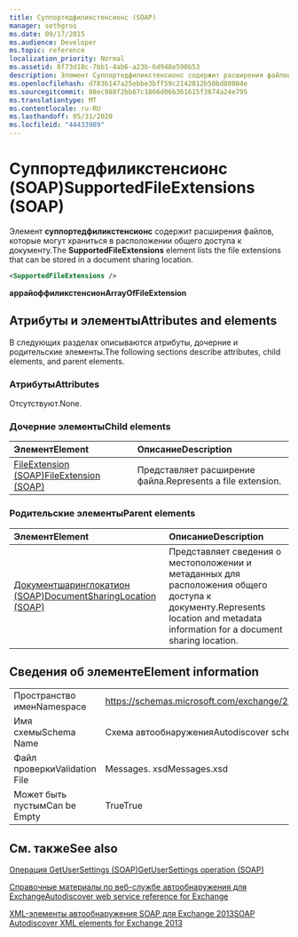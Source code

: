 ```yaml
---
title: Суппортедфиликстенсионс (SOAP)
manager: sethgros
ms.date: 09/17/2015
ms.audience: Developer
ms.topic: reference
localization_priority: Normal
ms.assetid: 6f73d18c-7bb1-4ab6-a23b-6d948e590b53
description: Элемент Суппортедфиликстенсионс содержит расширения файлов, которые могут храниться в расположении общего доступа к документу.
ms.openlocfilehash: d783b147a25ebbe3bff59c2142012b50bd80004e
ms.sourcegitcommit: 88ec988f2bb67c1866d06b361615f3674a24e795
ms.translationtype: MT
ms.contentlocale: ru-RU
ms.lasthandoff: 05/31/2020
ms.locfileid: "44433989"
---
```

# <a name="supportedfileextensions-soap"></a><span data-ttu-id="4105a-103">Суппортедфиликстенсионс (SOAP)</span><span class="sxs-lookup"><span data-stu-id="4105a-103">SupportedFileExtensions (SOAP)</span></span>

<span data-ttu-id="4105a-104">Элемент **суппортедфиликстенсионс** содержит расширения файлов, которые могут храниться в расположении общего доступа к документу.</span><span class="sxs-lookup"><span data-stu-id="4105a-104">The **SupportedFileExtensions** element lists the file extensions that can be stored in a document sharing location.</span></span> 
  
```XML
<SupportedFileExtensions /> 
```

 <span data-ttu-id="4105a-105">**аррайоффиликстенсион**</span><span class="sxs-lookup"><span data-stu-id="4105a-105">**ArrayOfFileExtension**</span></span>
## <a name="attributes-and-elements"></a><span data-ttu-id="4105a-106">Атрибуты и элементы</span><span class="sxs-lookup"><span data-stu-id="4105a-106">Attributes and elements</span></span>

<span data-ttu-id="4105a-107">В следующих разделах описываются атрибуты, дочерние и родительские элементы.</span><span class="sxs-lookup"><span data-stu-id="4105a-107">The following sections describe attributes, child elements, and parent elements.</span></span>
  
### <a name="attributes"></a><span data-ttu-id="4105a-108">Атрибуты</span><span class="sxs-lookup"><span data-stu-id="4105a-108">Attributes</span></span>

<span data-ttu-id="4105a-109">Отсутствуют.</span><span class="sxs-lookup"><span data-stu-id="4105a-109">None.</span></span>
  
### <a name="child-elements"></a><span data-ttu-id="4105a-110">Дочерние элементы</span><span class="sxs-lookup"><span data-stu-id="4105a-110">Child elements</span></span>

|<span data-ttu-id="4105a-111">**Элемент**</span><span class="sxs-lookup"><span data-stu-id="4105a-111">**Element**</span></span>|<span data-ttu-id="4105a-112">**Описание**</span><span class="sxs-lookup"><span data-stu-id="4105a-112">**Description**</span></span>|
|:-----|:-----|
|[<span data-ttu-id="4105a-113">FileExtension (SOAP)</span><span class="sxs-lookup"><span data-stu-id="4105a-113">FileExtension (SOAP)</span></span>](fileextension-soap.md) <br/> |<span data-ttu-id="4105a-114">Представляет расширение файла.</span><span class="sxs-lookup"><span data-stu-id="4105a-114">Represents a file extension.</span></span>  <br/> |
   
### <a name="parent-elements"></a><span data-ttu-id="4105a-115">Родительские элементы</span><span class="sxs-lookup"><span data-stu-id="4105a-115">Parent elements</span></span>

|<span data-ttu-id="4105a-116">**Элемент**</span><span class="sxs-lookup"><span data-stu-id="4105a-116">**Element**</span></span>|<span data-ttu-id="4105a-117">**Описание**</span><span class="sxs-lookup"><span data-stu-id="4105a-117">**Description**</span></span>|
|:-----|:-----|
|[<span data-ttu-id="4105a-118">Документшаринглокатион (SOAP)</span><span class="sxs-lookup"><span data-stu-id="4105a-118">DocumentSharingLocation (SOAP)</span></span>](documentsharinglocation-soap.md) <br/> |<span data-ttu-id="4105a-119">Представляет сведения о местоположении и метаданных для расположения общего доступа к документу.</span><span class="sxs-lookup"><span data-stu-id="4105a-119">Represents location and metadata information for a document sharing location.</span></span>  <br/> |
   
## <a name="element-information"></a><span data-ttu-id="4105a-120">Сведения об элементе</span><span class="sxs-lookup"><span data-stu-id="4105a-120">Element information</span></span>

|||
|:-----|:-----|
|<span data-ttu-id="4105a-121">Пространство имен</span><span class="sxs-lookup"><span data-stu-id="4105a-121">Namespace</span></span>  <br/> |https://schemas.microsoft.com/exchange/2010/Autodiscover  <br/> |
|<span data-ttu-id="4105a-122">Имя схемы</span><span class="sxs-lookup"><span data-stu-id="4105a-122">Schema Name</span></span>  <br/> |<span data-ttu-id="4105a-123">Схема автообнаружения</span><span class="sxs-lookup"><span data-stu-id="4105a-123">Autodiscover schema</span></span>  <br/> |
|<span data-ttu-id="4105a-124">Файл проверки</span><span class="sxs-lookup"><span data-stu-id="4105a-124">Validation File</span></span>  <br/> |<span data-ttu-id="4105a-125">Messages. xsd</span><span class="sxs-lookup"><span data-stu-id="4105a-125">Messages.xsd</span></span>  <br/> |
|<span data-ttu-id="4105a-126">Может быть пустым</span><span class="sxs-lookup"><span data-stu-id="4105a-126">Can be Empty</span></span>  <br/> |<span data-ttu-id="4105a-127">True</span><span class="sxs-lookup"><span data-stu-id="4105a-127">True</span></span>  <br/> |
   
## <a name="see-also"></a><span data-ttu-id="4105a-128">См. также</span><span class="sxs-lookup"><span data-stu-id="4105a-128">See also</span></span>



[<span data-ttu-id="4105a-129">Операция GetUserSettings (SOAP)</span><span class="sxs-lookup"><span data-stu-id="4105a-129">GetUserSettings operation (SOAP)</span></span>](getusersettings-operation-soap.md)


[<span data-ttu-id="4105a-130">Справочные материалы по веб-службе автообнаружения для Exchange</span><span class="sxs-lookup"><span data-stu-id="4105a-130">Autodiscover web service reference for Exchange</span></span>](autodiscover-web-service-reference-for-exchange.md)
  
[<span data-ttu-id="4105a-131">XML-элементы автообнаружения SOAP для Exchange 2013</span><span class="sxs-lookup"><span data-stu-id="4105a-131">SOAP Autodiscover XML elements for Exchange 2013</span></span>](soap-autodiscover-xml-elements-for-exchange-2013.md)

